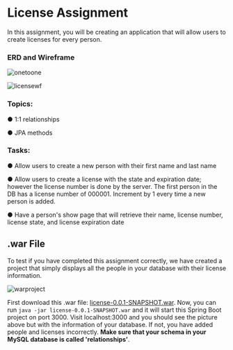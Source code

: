 <h1 id="license-assignment">License Assignment</h1>
<p>In this assignment, you will be creating an application that will allow users to create licenses for every person.</p><h3 id="erd-and-wireframe">ERD and Wireframe</h3><p><img src="https://s3.amazonaws.com/General_V88/boomyeah2015/codingdojo/curriculum/content/chapter/onetoone.png" alt="onetoone"></p><p><img src="https://s3.amazonaws.com/General_V88/boomyeah2015/codingdojo/curriculum/content/chapter/license-wf.png" alt="licensewf"></p><h3 id="topics">Topics:</h3><p>● 1:1 relationships</p><p>● JPA methods</p><h3 id="tasks">Tasks:</h3><p>● Allow users to create a new person with their first name and last name</p><p>● Allow users to create a license with the state and expiration date; however the license number is done by the server. The first person in the DB has a license number of 000001. Increment by 1 every time a new person is added.</p><p>● Have a person's show page that will retrieve their name, license number, license state, and license expiration date</p><h2 id="war-file">.war File</h2><p>To test if you have completed this assignment correctly, we have created a project that simply displays all the people in your database with their license information.</p><p><img src="https://s3.amazonaws.com/General_V88/boomyeah2015/codingdojo/curriculum/content/chapter/war.png" alt="warproject"></p><p>First download this .war file: <a href="https://github.com/itzedu/warFiles/raw/master/license-0.0.1-SNAPSHOT.war" target="_blank">license-0.0.1-SNAPSHOT.war</a>. Now, you can run <code>java -jar license-0.0.1-SNAPSHOT.war</code> and it will start this Spring Boot project on port 3000. Visit localhost:3000 and you should see the picture above but with the information of your database. If not, you have added people and licenses incorrectly. <strong>Make sure that your schema in your MySQL database is called 'relationships'</strong>.</p>
